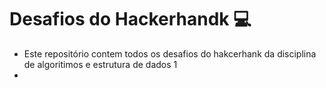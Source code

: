 # Desafios do Hackerhandk :computer:
- Este repositório  contem todos os desafios do hakcerhank da disciplina de algoritimos e estrutura de dados 1
- 
